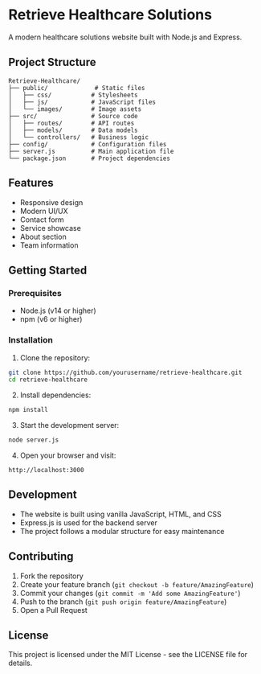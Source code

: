 # Retrieve Healthcare Solutions

A modern healthcare solutions website built with Node.js and Express.

## Project Structure

```
Retrieve-Healthcare/
├── public/             # Static files
│   ├── css/           # Stylesheets
│   ├── js/            # JavaScript files
│   └── images/        # Image assets
├── src/               # Source code
│   ├── routes/        # API routes
│   ├── models/        # Data models
│   └── controllers/   # Business logic
├── config/            # Configuration files
├── server.js          # Main application file
└── package.json       # Project dependencies
```

## Features

- Responsive design
- Modern UI/UX
- Contact form
- Service showcase
- About section
- Team information

## Getting Started

### Prerequisites

- Node.js (v14 or higher)
- npm (v6 or higher)

### Installation

1. Clone the repository:
```bash
git clone https://github.com/yourusername/retrieve-healthcare.git
cd retrieve-healthcare
```

2. Install dependencies:
```bash
npm install
```

3. Start the development server:
```bash
node server.js
```

4. Open your browser and visit:
```
http://localhost:3000
```

## Development

- The website is built using vanilla JavaScript, HTML, and CSS
- Express.js is used for the backend server
- The project follows a modular structure for easy maintenance

## Contributing

1. Fork the repository
2. Create your feature branch (`git checkout -b feature/AmazingFeature`)
3. Commit your changes (`git commit -m 'Add some AmazingFeature'`)
4. Push to the branch (`git push origin feature/AmazingFeature`)
5. Open a Pull Request

## License

This project is licensed under the MIT License - see the LICENSE file for details. 
